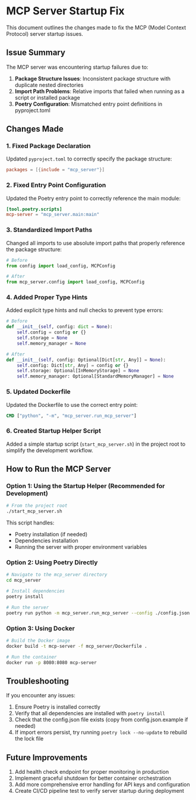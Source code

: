 # MCP Server Startup Fix

This document outlines the changes made to fix the MCP (Model Context Protocol) server startup issues.

## Issue Summary

The MCP server was encountering startup failures due to:

1. **Package Structure Issues**: Inconsistent package structure with duplicate nested directories
2. **Import Path Problems**: Relative imports that failed when running as a script or installed package
3. **Poetry Configuration**: Mismatched entry point definitions in pyproject.toml

## Changes Made

### 1. Fixed Package Declaration

Updated `pyproject.toml` to correctly specify the package structure:

```toml
packages = [{include = "mcp_server"}]
```

### 2. Fixed Entry Point Configuration

Updated the Poetry entry point to correctly reference the main module:

```toml
[tool.poetry.scripts]
mcp-server = "mcp_server.main:main"
```

### 3. Standardized Import Paths

Changed all imports to use absolute import paths that properly reference the package structure:

```python
# Before
from config import load_config, MCPConfig

# After
from mcp_server.config import load_config, MCPConfig
```

### 4. Added Proper Type Hints

Added explicit type hints and null checks to prevent type errors:

```python
# Before
def __init__(self, config: dict = None):
    self.config = config or {}
    self.storage = None
    self.memory_manager = None

# After
def __init__(self, config: Optional[Dict[str, Any]] = None):
    self.config: Dict[str, Any] = config or {}
    self.storage: Optional[InMemoryStorage] = None
    self.memory_manager: Optional[StandardMemoryManager] = None
```

### 5. Updated Dockerfile

Updated the Dockerfile to use the correct entry point:

```dockerfile
CMD ["python", "-m", "mcp_server.run_mcp_server"]
```

### 6. Created Startup Helper Script

Added a simple startup script (`start_mcp_server.sh`) in the project root to simplify the development workflow.

## How to Run the MCP Server

### Option 1: Using the Startup Helper (Recommended for Development)

```bash
# From the project root
./start_mcp_server.sh
```

This script handles:
- Poetry installation (if needed)
- Dependencies installation
- Running the server with proper environment variables

### Option 2: Using Poetry Directly

```bash
# Navigate to the mcp_server directory
cd mcp_server

# Install dependencies
poetry install

# Run the server
poetry run python -m mcp_server.run_mcp_server --config ./config.json
```

### Option 3: Using Docker

```bash
# Build the Docker image
docker build -t mcp-server -f mcp_server/Dockerfile .

# Run the container
docker run -p 8080:8080 mcp-server
```

## Troubleshooting

If you encounter any issues:

1. Ensure Poetry is installed correctly
2. Verify that all dependencies are installed with `poetry install`
3. Check that the config.json file exists (copy from config.json.example if needed)
4. If import errors persist, try running `poetry lock --no-update` to rebuild the lock file

## Future Improvements

1. Add health check endpoint for proper monitoring in production
2. Implement graceful shutdown for better container orchestration
3. Add more comprehensive error handling for API keys and configuration
4. Create CI/CD pipeline test to verify server startup during deployment